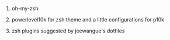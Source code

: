 
1. oh-my-zsh

2. powerlevel10k for zsh theme and a little configurations for p10k

3. zsh plugins suggested by jeewangue's dotfiles
